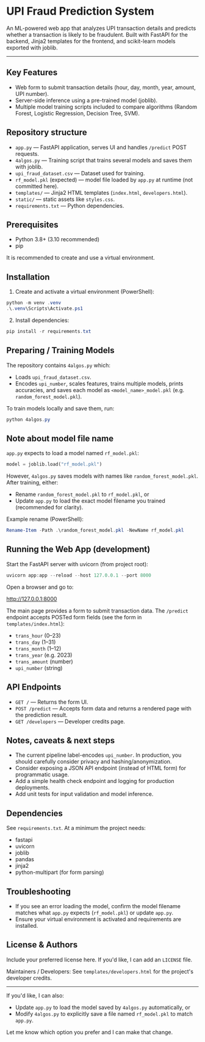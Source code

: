 
# UPI Fraud Prediction System

An ML-powered web app that analyzes UPI transaction details and predicts whether a transaction is likely to be fraudulent. Built with FastAPI for the backend, Jinja2 templates for the frontend, and scikit-learn models exported with joblib.

---

## Key Features

- Web form to submit transaction details (hour, day, month, year, amount, UPI number).
- Server-side inference using a pre-trained model (joblib).
- Multiple model training scripts included to compare algorithms (Random Forest, Logistic Regression, Decision Tree, SVM).

## Repository structure

- `app.py` — FastAPI application, serves UI and handles `/predict` POST requests.
- `4algos.py` — Training script that trains several models and saves them with joblib.
- `upi_fraud_dataset.csv` — Dataset used for training.
- `rf_model.pkl` (expected) — model file loaded by `app.py` at runtime (not committed here).
- `templates/` — Jinja2 HTML templates (`index.html`, `developers.html`).
- `static/` — static assets like `styles.css`.
- `requirements.txt` — Python dependencies.

## Prerequisites

- Python 3.8+ (3.10 recommended)
- pip

It is recommended to create and use a virtual environment.

## Installation

1. Create and activate a virtual environment (PowerShell):

```powershell
python -m venv .venv
.\.venv\Scripts\Activate.ps1
```

2. Install dependencies:

```powershell
pip install -r requirements.txt
```

## Preparing / Training Models

The repository contains `4algos.py` which:

- Loads `upi_fraud_dataset.csv`.
- Encodes `upi_number`, scales features, trains multiple models, prints accuracies, and saves each model as `<model_name>_model.pkl` (e.g. `random_forest_model.pkl`).

To train models locally and save them, run:

```powershell
python 4algos.py
```

Note about model file name
-------------------------
`app.py` expects to load a model named `rf_model.pkl`:

```py
model = joblib.load("rf_model.pkl")
```

However, `4algos.py` saves models with names like `random_forest_model.pkl`. After training, either:

- Rename `random_forest_model.pkl` to `rf_model.pkl`, or
- Update `app.py` to load the exact model filename you trained (recommended for clarity).

Example rename (PowerShell):

```powershell
Rename-Item -Path .\random_forest_model.pkl -NewName rf_model.pkl
```

## Running the Web App (development)

Start the FastAPI server with uvicorn (from project root):

```powershell
uvicorn app:app --reload --host 127.0.0.1 --port 8000
```

Open a browser and go to:

http://127.0.0.1:8000

The main page provides a form to submit transaction data. The `/predict` endpoint accepts POSTed form fields (see the form in `templates/index.html`):

- `trans_hour` (0–23)
- `trans_day` (1–31)
- `trans_month` (1–12)
- `trans_year` (e.g. 2023)
- `trans_amount` (number)
- `upi_number` (string)

## API Endpoints

- `GET /` — Returns the form UI.
- `POST /predict` — Accepts form data and returns a rendered page with the prediction result.
- `GET /developers` — Developer credits page.

## Notes, caveats & next steps

- The current pipeline label-encodes `upi_number`. In production, you should carefully consider privacy and hashing/anonymization.
- Consider exposing a JSON API endpoint (instead of HTML form) for programmatic usage.
- Add a simple health check endpoint and logging for production deployments.
- Add unit tests for input validation and model inference.

## Dependencies

See `requirements.txt`. At a minimum the project needs:

- fastapi
- uvicorn
- joblib
- pandas
- jinja2
- python-multipart (for form parsing)

## Troubleshooting

- If you see an error loading the model, confirm the model filename matches what `app.py` expects (`rf_model.pkl`) or update `app.py`.
- Ensure your virtual environment is activated and requirements are installed.

## License & Authors

Include your preferred license here. If you'd like, I can add an `LICENSE` file.

Maintainers / Developers: See `templates/developers.html` for the project's developer credits.

---

If you'd like, I can also:

- Update `app.py` to load the model saved by `4algos.py` automatically, or
- Modify `4algos.py` to explicitly save a file named `rf_model.pkl` to match `app.py`.

Let me know which option you prefer and I can make that change.
